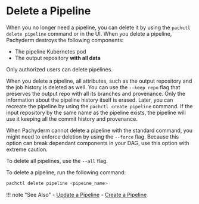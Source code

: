 # Delete a Pipeline

When you no longer need a pipeline, you can delete it by using the
`pachctl delete pipeline` command or in the UI. When you delete a pipeline,
Pachyderm destroys the following components:

-   The pipeline Kubernetes pod
-   The output repository **with all data**

Only authorized users can delete pipelines.

When you delete a pipeline, all attributes, such as the output repository and
the job history is deleted as well. You can use the `--keep repo` flag that
preserves the output repo with all its branches and provenance. Only the
information about the pipeline history itself is erased. Later, you can recreate
the pipeline by using the `pachctl create pipeline` command. If the input
repository by the same name as the pipeline exists, the pipeline will use it
keeping all the commit history and provenance.

When Pachyderm cannot delete a pipeline with the standard command, you might
need to enforce deletion by using the `--force` flag. Because this option can
break dependant components in your DAG, use this option with extreme caution.

To delete all pipelines, use the `--all` flag.

To delete a pipeline, run the following command:

```bash
pachctl delete pipeline <pipeine_name>
```

!!! note "See Also" - [Update a Pipeline](../updating_pipelines/) -
[Create a Pipeline](../create-pipeline/)
